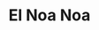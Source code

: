 ---
layout: place
pid: el-noa-noa
title: "El Noa Noa"
description: ""
address: "Carrer de Villarroel, 71, 08015 Barcelona"
category: "cafe"
latlng:
- 41.383686
- 2.1586106
location: barcelona
---